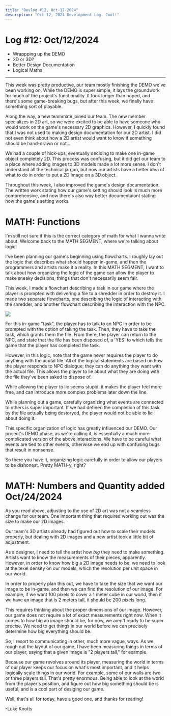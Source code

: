 ```yaml
---
title: "Devlog #12, Oct-12-2024"
description: "Oct 12, 2024 Development Log. Cool!"
---
```


# Log <span class="date">#</span>12: <span class="date">Oct/12/2024</span>

<ul>
<li class="summary">Wrappping up the DEMO</li>
<li class="summary">2D or 3D?</li>
<li class="summary">Better Design Documentation</li>
<li class="summary">Logical Maths</li>
</ul>

---

This week was pretty productive, our team mostly finishing the DEMO we've been working on. While the DEMO is super simple, it lays the groundwork for much of the project's functionality. It took longer than hoped, and there's some game-breaking bugs, but after this week, we finally have something sort of playable.

Along the way, a new teammate joined our team. The new member specializes in 2D art, so we were excited to be able to have someone who would work on the game's necessary 2D graphics. However, I quickly found that I was not used to making design documentation for our 2D artist. I did not even think about how a 2D artist would want to know if something should be hand-drawn or not...

We had a couple of hick-ups, eventually deciding to make one in-game object completely 2D. This process was confusing, but it did get our team to a place where adding images to 3D models made a lot more sense. I don't understand all the technical jargon, but now our artists have a better idea of what to do in order to put a 2D image on a 3D object.

Throughout this week, I also improved the game's design documentation. The written work stating how our game's setting should look is much more comprehensive, and now there's also way better documentaiont stating how the game's setting works.

<h1>MATH: Functions</h1>

I'm still not sure if this is the correct category of math for what I wanna write about. Welcome back to the MATH SEGMENT, where we're talking about logic!

I've been planning our game's beginning using flowcharts. I roughly lay out the logic that describes what should happen in-game, and then the programmers and artists make it a reality. In this MATH SEGMENT, I want to talk about how organizing the logic of the game can allow the player to make sneaky decisions, things that don't necessarily seem fair.

This week, I made a flowchart describing a task in our game where the player is prompted with delivering a file to a shredder in order to destroy it. I made two separate flowcharts, one describing the logic of interacting with the shredder, and another flowchart describing the interaction with the NPC.

<img src="/images/erase-employment-game/shredder-flowchart.png">

For this in-game "task", the player has to talk to an NPC in order to be prompted with the option of taking the task. Then, they have to take the task, which grants them the file. From there, the player can return to the NPC, and state that the file has been disposed of, a 'YES' to which tells the game that the player has completed the task.

However, in this logic, note that the game never requires the player to do anything with the acutal file. All of the logical statements are based on how the player responds to NPC dialogue; they can do anything they want with the actual file. This allows the player to lie about what they are doing with the file they've been asked to dispose of.

While allowing the player to lie seems stupid, it makes the player feel more free, and can introduce more complex problems later down the line.

While planning out a game, carefully organizing what events are connected to others is super important. If we had defined the completion of this task by the file actually being destoryed, the player would not be able to lie about doing it.

This specific organization of logic has greatly influenced our DEMO. Our project's DEMO phase, as we're calling it, is essentially a much more complicated version of the above interactions. We have to be careful what events are tied to other events, otherwise we end up with confusing bugs that result in nonsense.

So there you have it, organizing logic carefully in order to allow our players to be dishonest. Pretty MATH-y, right?

<h1>MATH: Numbers and Quantity <date>added Oct/24/2024</date></h1>

As you read above, adjusting to the use of 2D art was not a seamless change for our team. One important thing that required working out was the size to make our 2D images.

Our team's 3D artists already had figured out how to scale their models properly, but dealing with 2D images and a new artist took a little bit of adjustment.

As a designer, I need to tell the artist how <i>big</i> they need to make something. Artists want to know the measurements of their pieces, apparently. However, in order to know how big a 2D image needs to be, we need to look at the texel density on our models, which the resolution per unit space in our world.

In order to properly plan this out, we have to take the size that we want our image to be in-game, and then we can find the resolution of our image. For example, if we want 100 pixels to cover a 1 meter cube in our world, then if we have an image that is 2 meters tall, it should be 200 pixels long.

This requires thinking about the proper dimensions of our image. However, our game does not require a lot of exact measurements right now. When it comes to how big an image should be, for now, we aren't ready to be super precise. We need to get things in our world before we can precisely determine how big everything should be.

So, I resort to communicating in other, much more vague, ways. As we rough out the layout of our game, I have been measuring things in terms of our player, saying that a given image is "2 players tall," for example.

Because our game revolves around its player, measuring the world in terms of our player keeps our focus on what's most important, and it helps logically scale things in our world. For example, some of our walls are two or three players tall. That's pretty enormous. Being able to look at the world from the player's position, and figure out how big something should be is useful, and is a cool part of desiging our game.

Well, that's all for today, have a good one, and thanks for reading!

<p class="signature">-Luke Knotts</p>
